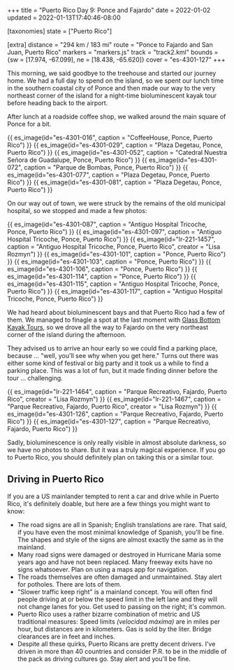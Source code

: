 +++
title = "Puerto Rico Day 9: Ponce and Fajardo"
date = 2022-01-02
updated = 2022-01-13T17:40:46-08:00

[taxonomies]
state = ["Puerto Rico"]

[extra]
distance = "294 km / 183 mi"
route = "Ponce to Fajardo and San Juan, Puerto Rico"
markers = "markers.js"
track = "track2.kml"
bounds = {sw = [17.974, -67.099], ne = [18.438, -65.620]}
cover = "es-4301-127"
+++

This morning, we said goodbye to the treehouse and started our journey home. We had a full day to spend on the island, so we spent our lunch time in the southern coastal city of Ponce and then made our way to the very northeast corner of the island for a night-time bioluminescent kayak tour before heading back to the airport.

<!-- more -->

After lunch at a roadside coffee shop, we walked around the main square of Ponce for a bit.

{{ es_image(id="es-4301-016", caption = "CoffeeHouse, Ponce, Puerto Rico") }}
{{ es_image(id="es-4301-029", caption = "Plaza Degetau, Ponce, Puerto Rico") }}
{{ es_image(id="es-4301-052", caption = "Catedral Nuestra Señora de Guadalupe, Ponce, Puerto Rico") }}
{{ es_image(id="es-4301-072", caption = "Parque de Bombas, Ponce, Puerto Rico") }}
{{ es_image(id="es-4301-077", caption = "Plaza Degetau, Ponce, Puerto Rico") }}
{{ es_image(id="es-4301-081", caption = "Plaza Degetau, Ponce, Puerto Rico") }}

On our way out of town, we were struck by the remains of the old municipal hospital, so we stopped and made a few photos:

{{ es_image(id="es-4301-087", caption = "Antiguo Hospital Tricoche, Ponce, Puerto Rico") }}
{{ es_image(id="es-4301-097", caption = "Antiguo Hospital Tricoche, Ponce, Puerto Rico") }}
{{ es_image(id="lr-221-1457", caption = "Antiguo Hospital Tricoche, Ponce, Puerto Rico", creator = "Lisa Rozmyn") }}
{{ es_image(id="es-4301-101", caption = "Ponce, Puerto Rico") }}
{{ es_image(id="es-4301-103", caption = "Ponce, Puerto Rico") }}
{{ es_image(id="es-4301-106", caption = "Ponce, Puerto Rico") }}
{{ es_image(id="es-4301-114", caption = "Ponce, Puerto Rico") }}
{{ es_image(id="es-4301-115", caption = "Antiguo Hospital Tricoche, Ponce, Puerto Rico") }}
{{ es_image(id="es-4301-117", caption = "Antiguo Hospital Tricoche, Ponce, Puerto Rico") }}

We had heard about bioluminescent bays and that Puerto Rico had a few of them. We managed to finagle a spot at the last moment with [Glass Bottom Kayak Tours](https://glassbottompr.com), so we drove all the way to Fajardo on the very northeast corner of the island during the afternoon.

They advised us to arrive an hour early so we could find a parking place, because ... "well, you'll see why when you get here." Turns out there was either some kind of festival or big party and it took us a while to find a parking place. This was a lot of fun, but it made finding dinner before the tour ... challenging.

{{ es_image(id="lr-221-1464", caption = "Parque Recreativo, Fajardo, Puerto Rico", creator = "Lisa Rozmyn") }}
{{ es_image(id="lr-221-1467", caption = "Parque Recreativo, Fajardo, Puerto Rico", creator = "Lisa Rozmyn") }}
{{ es_image(id="es-4301-126", caption = "Parque Recreativo, Fajardo, Puerto Rico") }}
{{ es_image(id="es-4301-127", caption = "Parque Recreativo, Fajardo, Puerto Rico") }}

Sadly, bioluminescence is only really visible in almost absolute darkness, so we have no photos to share. But it was a truly magical experience. If you go to Puerto Rico, you should definitely plan on taking this or a similar tour.

## Driving in Puerto Rico

If you are a US mainlander tempted to rent a car and drive while in Puerto Rico, it's definitely doable, but here are a few things you might want to know:

* The road signs are all in Spanish; English translations are rare. That said, if you have even the most minimal knowledge of Spanish, you'll be fine. The shapes and style of the signs are almost exactly the same as in the mainland.
* Many road signs were damaged or destroyed in Hurricane Maria some years ago and have not been replaced. Many freeway exits have no signs whatsoever. Plan on using a maps app for navigation.
* The roads themselves are often damaged and unmaintained. Stay alert for potholes. There are lots of them.
* "Slower traffic keep right" is a mainland concept. You will often find people driving at or below the speed limit in the left lane and they will not change lanes for you. Get used to passing on the right; it's common.
* Puerto Rico uses a rather bizarre combination of metric and US traditional measures: Speed limits _(velocidad máxima)_ are in miles per hour, but distances are in kilometers. Gas is sold by the liter. Bridge clearances are in feet and inches.
* Despite all these quirks, Puerto Ricans are pretty decent drivers. I've driven in more than 40 countries and consider P.R. to be in the middle of the pack as driving cultures go. Stay alert and you'll be fine.
